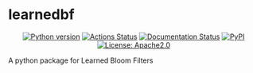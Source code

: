 # learnedbf


<p align="center">
<a href="https://www.python.org"><img alt="Python version" src="https://img.shields.io/badge/Python-3.9-3776AB.svg?style=flat&logo=python&logoColor=white"></a>
<a href="https://github.com/SLIMlaboratory/learnedbf/actions"><img alt="Actions Status" src="https://github.com/psf/black/workflows/Test/badge.svg"></a>
<a href="https://learnedbf.readthedocs.io/en/latest/?badge=latest"><img alt="Documentation Status" src="https://readthedocs.org/projects/learnedbf/badge/?version=latest"></a>
<a href="https://pypi.org/project/learnedbf/"><img alt="PyPI" src="https://img.shields.io/pypi/v/learnedbf"></a>
<a href="https://github.com/SLIMlaboratory/learnedbf/blob/main/LICENSE"><img alt="License: Apache2.0" src="https://img.shields.io/badge/license-Apache%202.0-blue.svg"></a>

</p>

A python package for Learned Bloom Filters

